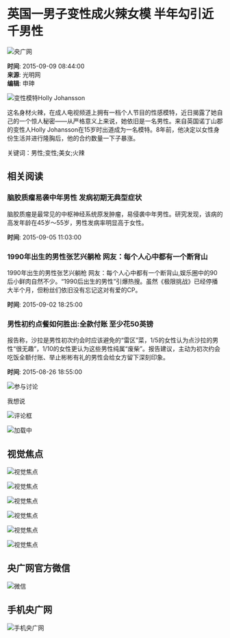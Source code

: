 # 英国一男子变性成火辣女模 半年勾引近千男性

![央广网](http://www.cnr.cn/images2015/cnrlogo.jpg)

**时间**: 2015-09-09 08:44:00  
**来源**: 光明网  
**编辑**: 申珅  

![变性模特Holly Johansson](./W020150909316379555854.jpg)

这名身材火辣，在成人电视频道上拥有一档个人节目的性感模特，近日揭露了她自己的一个惊人秘密——从严格意义上来说，她依旧是一名男性。来自英国诺丁山郡的变性人Holly Johansson在15岁时出道成为一名模特。8年前，他决定以女性身份生活并进行隆胸后，他的合约数量一下子暴涨。

关键词：男性;变性;美女;火辣

## 相关阅读

### 脑胶质瘤易袭中年男性 发病初期无典型症状

脑胶质瘤是最常见的中枢神经系统原发肿瘤，易侵袭中年男性。研究发现，该病的高发年龄在45岁～55岁，男性发病率明显高于女性。

**时间**: 2015-09-05 11:03:00

### 1990年出生的男性张艺兴躺枪 网友：每个人心中都有一个断背山

1990年出生的男性张艺兴躺枪 网友：每个人心中都有一个断背山,娱乐圈中的90后小鲜肉自然不少。“1990后出生的男性”引爆热搜。虽然《极限挑战》已经停播大半个月，但粉丝们依旧没有忘记这对有爱的CP。

**时间**: 2015-09-02 18:25:00

### 男性初约点餐如何胜出:全款付账 至少花50英镑

报告称，沙拉是男性初次约会时应该避免的“雷区”菜，1/5的女性认为点沙拉的男性“很无趣”，1/10的女性更认为这些男性纯属“废柴”。报告建议，主动为初次约会吃饭全额付账、举止彬彬有礼的男性会给女方留下深刻印象。

**时间**: 2015-08-26 18:55:00 

![参与讨论](http://www.cnr.cn/gg/yclcs/images/pingl01.jpg)

我想说

![评论框](http://www.cnr.cn/gg/yclcs/images/pingl02.jpg)

![加载中](http://www.cnr.cn/cs1/2013sjcs/images/load.gif)

## 视觉焦点

![视觉焦点](https://www.cnr.cn/2014jkpd/jkjrjd/20221017/W020221017335829702404.jpg)

![视觉焦点](https://www.cnr.cn/2014jkpd/jkjrjd/20221016/W020221016369698104733.jpg)

![视觉焦点](https://www.cnr.cn/2014jkpd/jkjrjd/20221015/W020221015359755727054.jpg)

![视觉焦点](https://www.cnr.cn/2014jkpd/jkjrjd/20221013/W020221013785247960494.jpg)

![视觉焦点](https://www.cnr.cn/2014jkpd/jkjrjd/20221012/W020221012452968224585.jpg)

![视觉焦点](https://www.cnr.cn/2014jkpd/jkjrjd/20221011/W020221011379454233283.jpg)

## 央广网官方微信
![微信](http://www.cnr.cn/images2015/images/weixin.jpg)

## 手机央广网
![手机央广网](http://www.cnr.cn/images2015/images/sjygw.jpg)